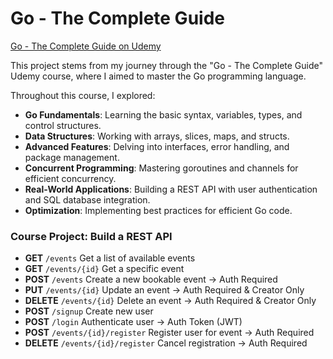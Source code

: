 # Go - The Complete Guide

[Go - The Complete Guide on Udemy](https://www.udemy.com/course/go-the-complete-guide/)

This project stems from my journey through the "Go - The Complete Guide" Udemy course, where I aimed to master the Go programming language.

Throughout this course, I explored:
- **Go Fundamentals**: Learning the basic syntax, variables, types, and control structures.
- **Data Structures**: Working with arrays, slices, maps, and structs.
- **Advanced Features**: Delving into interfaces, error handling, and package management.
- **Concurrent Programming**: Mastering goroutines and channels for efficient concurrency.
- **Real-World Applications**: Building a REST API with user authentication and SQL database integration.
- **Optimization**: Implementing best practices for efficient Go code.

### Course Project: Build a REST API
 - **GET** `/events` Get a list of available events
 - **GET** `/events/{id}` Get a specific event
 - **POST** `/events` Create a new bookable event -> Auth Required
 - **PUT** `/events/{id}` Update an event -> Auth Required & Creator Only
 - **DELETE** `/events/{id}` Delete an event -> Auth Required & Creator Only
 - **POST** `/signup` Create new user
 - **POST** `/login` Authenticate user -> Auth Token (JWT)
 - **POST** `/events/{id}/register` Register user for event -> Auth Required
 - **DELETE** `/events/{id}/register` Cancel registration -> Auth Required